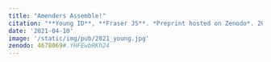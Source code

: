 ```yaml
---
title: "Amenders Assemble!"
citation: "**Young ID**, **Fraser JS**. *Preprint hosted on Zenodo*. 2021."
date: '2021-04-10'
image: '/static/img/pub/2021_young.jpg'
zenodo: 4678069#.YHFEwbRKh24
---
```

